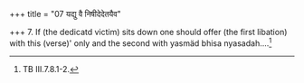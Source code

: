 +++
title = "07 यद्यु वै निषीदेदेतयैव"

+++
7. If (the dedicatd victim) sits down one should offer (the first libation) with this (verse)' only and the second with yasmäd bhisa nyasadah....[^2]   


[^1]: TS IV.2.5.f.  

[^2]: TB III.7.8.1-2.  
